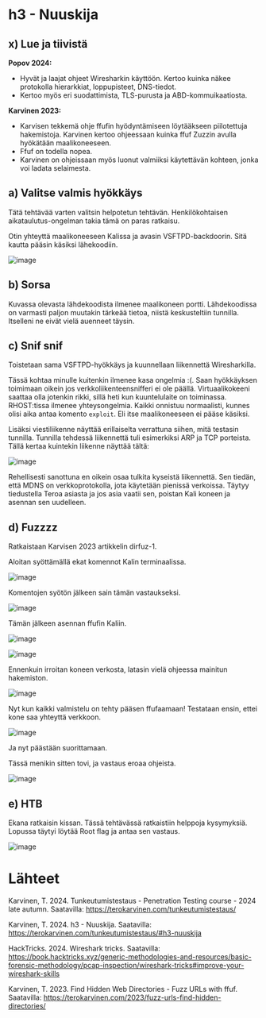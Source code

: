 # h3 - Nuuskija
## x) Lue ja tiivistä
**Popov 2024:**
- Hyvät ja laajat ohjeet Wiresharkin käyttöön. Kertoo kuinka näkee protokolla hierarkkiat, loppupisteet, DNS-tiedot.
- Kertoo myös eri suodattimista, TLS-purusta ja ABD-kommuikaatiosta.

**Karvinen 2023:**
- Karvisen tekkemä ohje ffufin hyödyntämiseen löytääkseen piilotettuja hakemistoja. Karvinen kertoo ohjeessaan kuinka ffuf Zuzzin avulla hyökätään maalikoneeseen.
- Ffuf on todella nopea.
- Karvinen on ohjeissaan myös luonut valmiiksi käytettävän kohteen, jonka voi ladata selaimesta.

## a) Valitse valmis hyökkäys
Tätä tehtävää varten valitsin helpotetun tehtävän. Henkilökohtaisen aikataulutus-ongelman takia tämä on paras ratkaisu. 

Otin yhteyttä maalikoneeseen Kalissa ja avasin VSFTPD-backdoorin. Sitä kautta pääsin käsiksi lähekoodiin. 

![image](https://github.com/user-attachments/assets/b6b5513d-33ec-4245-b712-bb41566a3b97)

## b) Sorsa

Kuvassa olevasta lähdekoodista ilmenee maalikoneen portti. Lähdekoodissa on varmasti paljon muutakin tärkeää tietoa, niistä keskusteltiin tunnilla. Itselleni ne eivät vielä auenneet täysin. 

## c) Snif snif

Toistetaan sama VSFTPD-hyökkäys ja kuunnellaan liikennettä Wiresharkilla.

Tässä kohtaa minulle kuitenkin ilmenee kasa ongelmia :(. Saan hyökkäyksen toimimaan oikein jos verkkoliikenteensnifferi ei ole päällä.
Virtuaalikokeeni saattaa olla jotenkin rikki, sillä heti kun kuuntelulaite on toiminassa. RHOST:tissa ilmenee yhteysongelmia. 
Kaikki onnistuu normaalisti, kunnes olisi aika antaa komento ``exploit``. Eli itse maalikoneeseen ei pääse käsiksi.

Lisäksi viestiliikenne näyttää erillaiselta verrattuna siihen, mitä testasin tunnilla. Tunnilla tehdessä liikennettä tuli esimerkiksi ARP ja TCP porteista. Tällä kertaa kuintekin liikenne näyttää tältä: 

![image](https://github.com/user-attachments/assets/c5cc41d5-eddf-4ab6-92d3-981c3222b150)

Rehellisesti sanottuna en oikein osaa tulkita kyseistä liikennettä. Sen tiedän, että MDNS on verkkoprotokolla, jota käytetään pienissä verkoissa. 
Täytyy tiedustella Teroa asiasta ja jos asia vaatii sen, poistan Kali koneen ja asennan sen uudelleen. 

## d)  Fuzzzz

Ratkaistaan Karvisen 2023 artikkelin dirfuz-1.

Aloitan syöttämällä ekat komennot Kalin terminaalissa.

![image](https://github.com/user-attachments/assets/889c8d2d-0cf5-4d6a-8c2b-27da4adface5)

Komentojen syötön jälkeen sain tämän vastaukseksi.

![image](https://github.com/user-attachments/assets/eaafc4da-e9f9-43fe-9d90-5834de360469)

Tämän jälkeen asennan ffufin Kaliin.

![image](https://github.com/user-attachments/assets/125b35ac-ca10-473a-a04b-b05cf80dd149)

![image](https://github.com/user-attachments/assets/de616167-5e52-404b-9638-aaec767a105c)

Ennenkuin irroitan koneen verkosta, latasin vielä ohjeessa mainitun hakemiston.

![image](https://github.com/user-attachments/assets/9e97d711-ae68-4787-b31e-a305a42ad16d)

Nyt kun kaikki valmistelu on tehty pääsen ffufaamaan! Testataan ensin, ettei kone saa yhteyttä verkkoon.

![image](https://github.com/user-attachments/assets/b3dd01e2-67e1-431d-ac49-105768202872)

Ja nyt päästään suorittamaan.

Tässä menikin sitten tovi, ja vastaus eroaa ohjeista. 

![image](https://github.com/user-attachments/assets/bf3297ae-7702-427d-b08e-90be89915395)

## e) HTB

Ekana ratkaisin kissan. Tässä tehtävässä ratkaistiin helppoja kysymyksiä. Lopussa täytyi löytää Root flag ja antaa sen vastaus. 

![image](https://github.com/user-attachments/assets/a3920927-112d-44a4-a7a2-83a40f68d23f)


# Lähteet
Karvinen, T. 2024. Tunkeutumistestaus - Penetration Testing course - 2024 late autumn. Saatavilla: https://terokarvinen.com/tunkeutumistestaus/

Karvinen, T. 2024. h3 - Nuuskija. Saatavilla: https://terokarvinen.com/tunkeutumistestaus/#h3-nuuskija

HackTricks. 2024. Wireshark tricks. Saatavilla: https://book.hacktricks.xyz/generic-methodologies-and-resources/basic-forensic-methodology/pcap-inspection/wireshark-tricks#improve-your-wireshark-skills

Karvinen, T. 2023. Find Hidden Web Directories - Fuzz URLs with ffuf. Saatavilla: https://terokarvinen.com/2023/fuzz-urls-find-hidden-directories/
